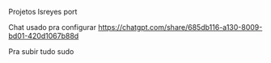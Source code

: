 Projetos
lsreyes
port

Chat usado pra configurar
https://chatgpt.com/share/685db116-a130-8009-bd01-420d1067b88d

Pra subir tudo
sudo

